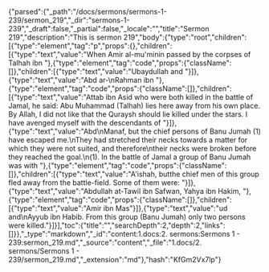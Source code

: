 {"parsed":{"_path":"/docs/sermons/sermons-1-239/sermon_219","_dir":"sermons-1-239","_draft":false,"_partial":false,"_locale":"","title":"Sermon 219","description":"This is sermon 219","body":{"type":"root","children":[{"type":"element","tag":"p","props":{},"children":[{"type":"text","value":"When Amir al-mu'minin passed by the corpses of Talhah ibn "},{"type":"element","tag":"code","props":{"className":[]},"children":[{"type":"text","value":"Ubaydullah and "}]},{"type":"text","value":"Abd ar-\nRahman ibn "},{"type":"element","tag":"code","props":{"className":[]},"children":[{"type":"text","value":"Attab ibn Asid who were both killed in the battle of Jamal, he said: Abu Muhammad (Talhah) lies here away from his own place. By Allah, I did not like that the Quraysh should lie killed under the stars. I have avenged myself with the descendants of "}]},{"type":"text","value":"Abd\nManaf, but the chief persons of Banu Jumah (1) have escaped me.\nThey had stretched their necks towards a matter for which they were not suited, and therefore\ntheir necks were broken before they reached the goal.\n(1). In the battle of Jamal a group of Banu Jumah was with "},{"type":"element","tag":"code","props":{"className":[]},"children":[{"type":"text","value":"A'ishah, butthe chief men of this group fled away from the battle-field. Some of them were: "}]},{"type":"text","value":"Abdullah at-Tawil ibn Safwan, Yahya ibn Hakim, "},{"type":"element","tag":"code","props":{"className":[]},"children":[{"type":"text","value":"Amir ibn Mas"}]},{"type":"text","value":"ud and\nAyyub ibn Habib. From this group (Banu Jumah) only two persons were killed."}]}],"toc":{"title":"","searchDepth":2,"depth":2,"links":[]}},"_type":"markdown","_id":"content:1.docs:2. sermons:Sermons 1 - 239:sermon_219.md","_source":"content","_file":"1.docs/2. sermons/Sermons 1 - 239/sermon_219.md","_extension":"md"},"hash":"KfGm2Vx7lp"}
